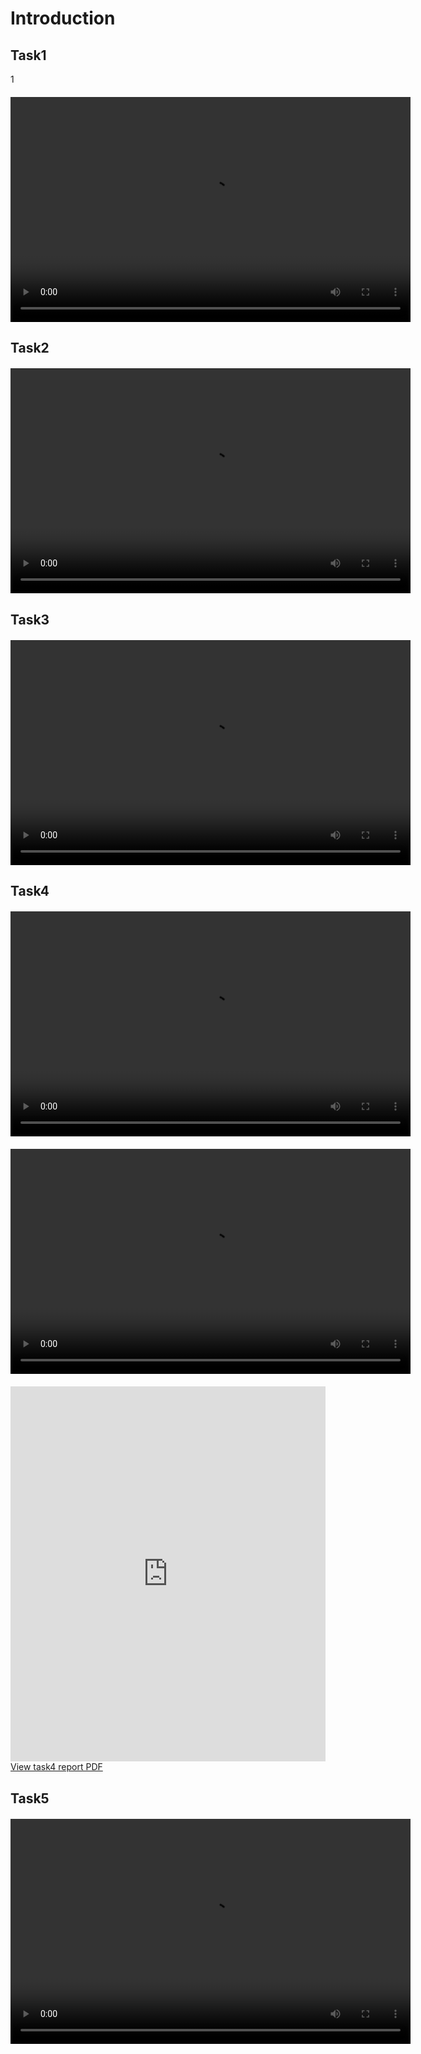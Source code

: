 # Introduction


## Task1
1
<video width="640" height="360" controls style="display: block; margin: 20px auto;">
  <source src="./task1.mp4" type="video/mp4">
</video>

## Task2

<video width="640" height="360" controls style="display: block; margin: 20px auto;">
  <source src="./task2.mp4" type="video/mp4">
</video>

## Task3

<video width="640" height="360" controls style="display: block; margin: 20px auto;">
  <source src="./task3.mp4" type="video/mp4">
</video>

## Task4
<video width="640" height="360" controls style="display: block; margin: 20px auto;">
  <source src="./task4-1.mp4" type="video/mp4">
</video>
<video width="640" height="360" controls style="display: block; margin: 20px auto;">
  <source src="./task4-2.mp4" type="video/mp4">
</video>

<iframe src="https://github.com/Skylar-xty/Projects_website/blob/main/Intelligent_Car_Competition%40718_HIT/task4-report.pdf" width="100%" height="600px" style="border:none;"></iframe>
<a href="task4-report.pdf" target="_blank">View task4 report PDF</a>

## Task5

<video width="640" height="360" controls style="display: block; margin: 20px auto;">
  <source src="./task5.mp4" type="video/mp4">
</video>
